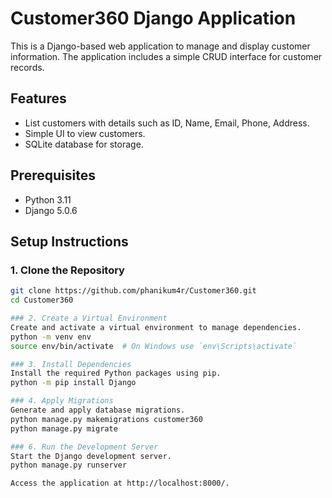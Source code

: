 # Customer360 Django Application

This is a Django-based web application to manage and display customer information. The application includes a simple CRUD interface for customer records.

## Features

- List customers with details such as ID, Name, Email, Phone, Address.
- Simple UI to view customers.
- SQLite database for storage.

## Prerequisites

- Python 3.11
- Django 5.0.6

## Setup Instructions

### 1. Clone the Repository

```bash
git clone https://github.com/phanikum4r/Customer360.git
cd Customer360

### 2. Create a Virtual Environment
Create and activate a virtual environment to manage dependencies.
python -m venv env
source env/bin/activate  # On Windows use `env\Scripts\activate`

### 3. Install Dependencies
Install the required Python packages using pip.
python -m pip install Django

### 4. Apply Migrations
Generate and apply database migrations.
python manage.py makemigrations customer360
python manage.py migrate

### 6. Run the Development Server
Start the Django development server.
python manage.py runserver

Access the application at http://localhost:8000/.
